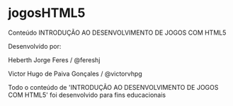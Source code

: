 jogosHTML5
==========

Conteúdo INTRODUÇÃO AO DESENVOLVIMENTO DE JOGOS COM HTML5 

Desenvolvido por:

Heberth Jorge Feres / @fereshj 

Victor Hugo de Paiva Gonçales / @victorvhpg



Todo o conteúdo  de 'INTRODUÇÃO AO DESENVOLVIMENTO DE JOGOS COM HTML5' foi desenvolvido para fins educacionais